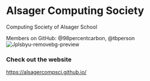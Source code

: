 # Alsager Computing Society
Computing Society of Alsager School

Members on GitHub: @98percentcarbon, @tbperson
![Jplsbyu-removebg-preview](https://github.com/user-attachments/assets/470e1cca-f564-454e-93ea-f63d03f7a4ae)
### Check out the website
https://alsagercompsci.github.io/


